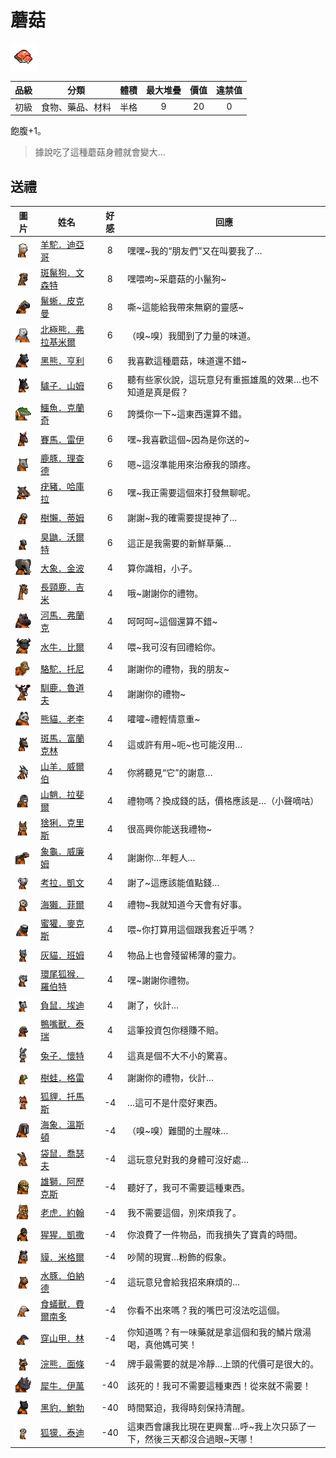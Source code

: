 # 蘑菇

![img](images/item_pic_HMG.png)

|品級|分類|體積|最大堆疊|價值|違禁值|
|:--:|:--:|:--:|:--:|:--:|:--:|
|初級|食物、藥品、材料|半格|9|20|0|

飽腹+1。

> 據說吃了這種蘑菇身體就會變大…

## 送禮

|圖片|姓名|好感|回應|
|:--:|--|:--:|--|
|![img](images/Alpaca.png)|[羊駝．迪亞哥](羊駝．迪亞哥.md)|8|嘿嘿\~我的“朋友們”又在叫要我了…|
|![img](images/SpottedHyaena.png)|[斑鬣狗．文森特](斑鬣狗．文森特.md)|8|嘿喂呴\~采蘑菇的小鬣狗\~|
|![img](images/MarineIguana.png)|[鬣蜥．皮克曼](鬣蜥．皮克曼.md)|8|嘶\~這能給我帶來無窮的靈感\~|
|![img](images/PolarBear.png)|[北極熊．弗拉基米爾](北極熊．弗拉基米爾.md)|6|（嗅\~嗅）我聞到了力量的味道。|
|![img](images/BlackBear.png)|[黑熊．亨利](黑熊．亨利.md)|6|我喜歡這種蘑菇，味道還不錯\~|
|![img](images/donkey.png)|[驢子．山姆](驢子．山姆.md)|6|聽有些家伙說，這玩意兒有重振雄風的效果…也不知道是真是假？|
|![img](images/crocodile.png)|[鱷魚．克蘭奇](鱷魚．克蘭奇.md)|6|誇獎你一下\~這東西還算不錯。|
|![img](images/horse.png)|[賽馬．雷伊](賽馬．雷伊.md)|6|嘿\~我喜歡這個\~因為是你送的\~|
|![img](images/DeerDolphin.png)|[鹿豚．理查德](鹿豚．理查德.md)|6|嗯\~這沒準能用來治療我的頭疼。|
|![img](images/Warthog.png)|[疣豬．哈庫拉](疣豬．哈庫拉.md)|6|嘿\~我正需要這個來打發無聊呢。|
|![img](images/sloth.png)|[樹懶．蒂姆](樹懶．蒂姆.md)|6|謝謝\~我的確需要提提神了…|
|![img](images/skunk.png)|[臭鼬．沃爾特](臭鼬．沃爾特.md)|6|這正是我需要的新鮮草藥…|
|![img](images/elephant.png)|[大象．金波](大象．金波.md)|4|算你識相，小子。|
|![img](images/giraffe.png)|[長頸鹿．吉米](長頸鹿．吉米.md)|4|哦\~謝謝你的禮物。|
|![img](images/hippopotamus.png)|[河馬．弗蘭克](河馬．弗蘭克.md)|4|呵呵呵\~這個還算不錯\~|
|![img](images/AfricanBuffalo.png)|[水牛．比爾](水牛．比爾.md)|4|喂\~我可沒有回禮給你。|
|![img](images/camel.png)|[駱駝．托尼](駱駝．托尼.md)|4|謝謝你的禮物，我的朋友\~|
|![img](images/reindeer.png)|[馴鹿．魯道夫](馴鹿．魯道夫.md)|4|謝謝你的禮物\~|
|![img](images/panda.png)|[熊貓．老李](熊貓．老李.md)|4|嚯嚯\~禮輕情意重\~|
|![img](images/zebra.png)|[斑馬．富蘭克林](斑馬．富蘭克林.md)|4|這或許有用\~呃\~也可能沒用…|
|![img](images/goat.png)|[山羊．威爾伯](山羊．威爾伯.md)|4|你將聽見“它”的謝意…|
|![img](images/Mandrill.png)|[山魈．拉斐爾](山魈．拉斐爾.md)|4|禮物嗎？換成錢的話，價格應該是…（小聲嘀咕）|
|![img](images/Lynx.png)|[猞猁．克里斯](猞猁．克里斯.md)|4|很高興你能送我禮物\~|
|![img](images/Tortoise.png)|[象龜．威廉姆](象龜．威廉姆.md)|4|謝謝你…年輕人…|
|![img](images/Koala.png)|[考拉．凱文](考拉．凱文.md)|4|謝了\~這應該能值點錢…|
|![img](images/SeaOtter.png)|[海獺．菲爾](海獺．菲爾.md)|4|禮物\~我就知道今天會有好事。|
|![img](images/HoneyBadger.png)|[蜜獾．麥克斯](蜜獾．麥克斯.md)|4|喂\~你打算用這個跟我套近乎嗎？|
|![img](images/cat.png)|[灰貓．班姆](灰貓．班姆.md)|4|物品上也會殘留稀薄的靈力。|
|![img](images/RingTailedLemur.png)|[環尾狐猴．羅伯特](環尾狐猴．羅伯特.md)|4|嘿\~謝謝你禮物。|
|![img](images/Possum.png)|[負鼠．埃迪](負鼠．埃迪.md)|4|謝了，伙計…|
|![img](images/platypus.png)|[鴨嘴獸．泰瑞](鴨嘴獸．泰瑞.md)|4|這筆投資包你穩賺不賠。|
|![img](images/rabbit.png)|[兔子．懷特](兔子．懷特.md)|4|這真是個不大不小的驚喜。|
|![img](images/Treefrog.png)|[樹蛙．格雷](樹蛙．格雷.md)|4|謝謝你的禮物，伙計…|
|![img](images/fox.png)|[狐貍．托馬斯](狐貍．托馬斯.md)|-4|…這可不是什麼好東西。|
|![img](images/walrus.png)|[海象．溫斯頓](海象．溫斯頓.md)|-4|（嗅\~嗅）難聞的土腥味…|
|![img](images/kangaroo.png)|[袋鼠．喬瑟夫](袋鼠．喬瑟夫.md)|-4|這玩意兒對我的身體可沒好處…|
|![img](images/lion.png)|[雄獅．阿歷克斯](雄獅．阿歷克斯.md)|-4|聽好了，我可不需要這種東西。|
|![img](images/tiger.png)|[老虎．約翰](老虎．約翰.md)|-4|我不需要這個，別來煩我了。|
|![img](images/chimpanzee.png)|[猩猩．凱撒](猩猩．凱撒.md)|-4|你浪費了一件物品，而我損失了寶貴的時間。|
|![img](images/tapir.png)|[貘．米格爾](貘．米格爾.md)|-4|吵鬧的現實…粉飾的假象。|
|![img](images/Capybara.png)|[水豚．伯納德](水豚．伯納德.md)|-4|這玩意兒會給我招來麻煩的…|
|![img](images/Anteater.png)|[食蟻獸．費爾南多](食蟻獸．費爾南多.md)|-4|你看不出來嗎？我的嘴巴可沒法吃這個。|
|![img](images/pangolin.png)|[穿山甲．林](穿山甲．林.md)|-4|你知道嗎？有一味藥就是拿這個和我的鱗片燉湯喝，真他媽可笑！|
|![img](images/Raccoon.png)|[浣熊．面條](浣熊．面條.md)|-4|牌手最需要的就是冷靜…上頭的代價可是很大的。|
|![img](images/rhinoceros.png)|[犀牛．伊萬](犀牛．伊萬.md)|-40|該死的！我可不需要這種東西！從來就不需要！|
|![img](images/BlackPanther.png)|[黑豹．鮑勃](黑豹．鮑勃.md)|-40|時間緊迫，我得時刻保持清醒。|
|![img](images/meerkat.png)|[狐獴．泰迪](狐獴．泰迪.md)|-40|這東西會讓我比現在更興奮…呼\~我上次只舔了一下，然後三天都沒合過眼\~天哪！|

